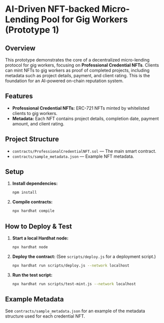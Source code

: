 # AI-Driven NFT-backed Micro-Lending Pool for Gig Workers (Prototype 1)

## Overview
This prototype demonstrates the core of a decentralized micro-lending protocol for gig workers, focusing on **Professional Credential NFTs**. Clients can mint NFTs to gig workers as proof of completed projects, including metadata such as project details, payment, and client rating. This is the foundation for an AI-powered on-chain reputation system.

## Features
- **Professional Credential NFTs:** ERC-721 NFTs minted by whitelisted clients to gig workers.
- **Metadata:** Each NFT contains project details, completion date, payment amount, and client rating.

## Project Structure
- `contracts/ProfessionalCredentialNFT.sol` — The main smart contract.
- `contracts/sample_metadata.json` — Example NFT metadata.

## Setup
1. **Install dependencies:**
   ```bash
   npm install
   ```
2. **Compile contracts:**
   ```bash
   npx hardhat compile
   ```

## How to Deploy & Test
1. **Start a local Hardhat node:**
   ```bash
   npx hardhat node
   ```
2. **Deploy the contract:**
   (See `scripts/deploy.js` for a deployment script.)
   ```bash
   npx hardhat run scripts/deploy.js --network localhost
   ```
3. **Run the test script:**
   ```bash
   npx hardhat run scripts/test-mint.js --network localhost
   ```

## Example Metadata
See `contracts/sample_metadata.json` for an example of the metadata structure used for each credential NFT.

